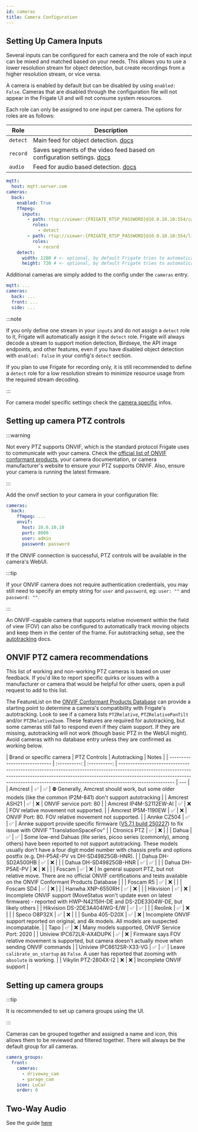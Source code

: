 ```yaml
---
id: cameras
title: Camera Configuration
---
```


## Setting Up Camera Inputs

Several inputs can be configured for each camera and the role of each input can be mixed and matched based on your needs. This allows you to use a lower resolution stream for object detection, but create recordings from a higher resolution stream, or vice versa.

A camera is enabled by default but can be disabled by using `enabled: False`. Cameras that are disabled through the configuration file will not appear in the Frigate UI and will not consume system resources.

Each role can only be assigned to one input per camera. The options for roles are as follows:

| Role     | Description                                                                         |
| -------- | ----------------------------------------------------------------------------------- |
| `detect` | Main feed for object detection. [docs](object_detectors.md)                         |
| `record` | Saves segments of the video feed based on configuration settings. [docs](record.md) |
| `audio`  | Feed for audio based detection. [docs](audio_detectors.md)                          |

```yaml
mqtt:
  host: mqtt.server.com
cameras:
  back:
    enabled: True
    ffmpeg:
      inputs:
        - path: rtsp://viewer:{FRIGATE_RTSP_PASSWORD}@10.0.10.10:554/cam/realmonitor?channel=1&subtype=2
          roles:
            - detect
        - path: rtsp://viewer:{FRIGATE_RTSP_PASSWORD}@10.0.10.10:554/live
          roles:
            - record
    detect:
      width: 1280 # <- optional, by default Frigate tries to automatically detect resolution
      height: 720 # <- optional, by default Frigate tries to automatically detect resolution
```

Additional cameras are simply added to the config under the `cameras` entry.

```yaml
mqtt: ...
cameras:
  back: ...
  front: ...
  side: ...
```

:::note

If you only define one stream in your `inputs` and do not assign a `detect` role to it, Frigate will automatically assign it the `detect` role. Frigate will always decode a stream to support motion detection, Birdseye, the API image endpoints, and other features, even if you have disabled object detection with `enabled: False` in your config's `detect` section.

If you plan to use Frigate for recording only, it is still recommended to define a `detect` role for a low resolution stream to minimize resource usage from the required stream decoding.

:::

For camera model specific settings check the [camera specific](camera_specific.md) infos.

## Setting up camera PTZ controls

:::warning

Not every PTZ supports ONVIF, which is the standard protocol Frigate uses to communicate with your camera. Check the [official list of ONVIF conformant products](https://www.onvif.org/conformant-products/), your camera documentation, or camera manufacturer's website to ensure your PTZ supports ONVIF. Also, ensure your camera is running the latest firmware.

:::

Add the onvif section to your camera in your configuration file:

```yaml
cameras:
  back:
    ffmpeg: ...
    onvif:
      host: 10.0.10.10
      port: 8000
      user: admin
      password: password
```

If the ONVIF connection is successful, PTZ controls will be available in the camera's WebUI.

:::tip

If your ONVIF camera does not require authentication credentials, you may still need to specify an empty string for `user` and `password`, eg: `user: ""` and `password: ""`.

:::

An ONVIF-capable camera that supports relative movement within the field of view (FOV) can also be configured to automatically track moving objects and keep them in the center of the frame. For autotracking setup, see the [autotracking](autotracking.md) docs.

## ONVIF PTZ camera recommendations

This list of working and non-working PTZ cameras is based on user feedback. If you'd like to report specific quirks or issues with a manufacturer or camera that would be helpful for other users, open a pull request to add to this list.

The FeatureList on the [ONVIF Conformant Products Database](https://www.onvif.org/conformant-products/) can provide a starting point to determine a camera's compatibility with Frigate's autotracking. Look to see if a camera lists `PTZRelative`, `PTZRelativePanTilt` and/or `PTZRelativeZoom`. These features are required for autotracking, but some cameras still fail to respond even if they claim support. If they are missing, autotracking will not work (though basic PTZ in the WebUI might). Avoid cameras with no database entry unless they are confirmed as working below.

| Brand or specific camera     | PTZ Controls | Autotracking | Notes                                                                                                                                                                                                                                                             |
| ---------------------------- | :----------: | :----------: | ----------------------------------------------------------------------------------------------------------------------------------------------------------------------------------------------------------------------------------------------------------------- | --- |
| Amcrest                      |      ✅      |      ✅      | ⛔️ Generally, Amcrest should work, but some older models (like the common IP2M-841) don't support autotracking                                                                                                                                                   |
| Amcrest ASH21                |      ✅      |      ❌      | ONVIF service port: 80                                                                                                                                                                                                                                            |
| Amcrest IP4M-S2112EW-AI      |      ✅      |      ❌      | FOV relative movement not supported.                                                                                                                                                                                                                              |
| Amcrest IP5M-1190EW          |      ✅      |      ❌      | ONVIF Port: 80. FOV relative movement not supported.                                                                                                                                                                                                              |
| Annke CZ504                  |      ✅      |      ✅      | Annke support provide specific firmware ([V5.7.1 build 250227](https://github.com/pierrepinon/annke_cz504/raw/refs/heads/main/digicap_V5-7-1_build_250227.dav)) to fix issue with ONVIF "TranslationSpaceFov"                                                     |
| Ctronics PTZ                 |      ✅      |      ❌      |                                                                                                                                                                                                                                                                   |
| Dahua                        |      ✅      |      ✅      | Some low-end Dahuas (lite series, picoo series (commonly), among others) have been reported to not support autotracking. These models usually don't have a four digit model number with chassis prefix and options postfix (e.g. DH-P5AE-PV vs DH-SD49825GB-HNR). |
| Dahua DH-SD2A500HB           |      ✅      |      ❌      |                                                                                                                                                                                                                                                                   |
| Dahua DH-SD49825GB-HNR       |      ✅      |      ✅      |                                                                                                                                                                                                                                                                   |
| Dahua DH-P5AE-PV             |      ❌      |      ❌      |                                                                                                                                                                                                                                                                   |
| Foscam                       |      ✅      |      ❌      | In general support PTZ, but not relative move. There are no official ONVIF certifications and tests available on the ONVIF Conformant Products Database                                                                                                           |     |
| Foscam R5                    |      ✅      |      ❌      |                                                                                                                                                                                                                                                                   |
| Foscam SD4                   |      ✅      |      ❌      |                                                                                                                                                                                                                                                                   |
| Hanwha XNP-6550RH            |      ✅      |      ❌      |                                                                                                                                                                                                                                                                   |
| Hikvision                    |      ✅      |      ❌      | Incomplete ONVIF support (MoveStatus won't update even on latest firmware) - reported with HWP-N4215IH-DE and DS-2DE3304W-DE, but likely others                                                                                                                   |
| Hikvision DS-2DE3A404IWG-E/W |      ✅      |      ✅      |                                                                                                                                                                                                                                                                   |
| Reolink                      |      ✅      |      ❌      |                                                                                                                                                                                                                                                                   |
| Speco O8P32X                 |      ✅      |      ❌      |                                                                                                                                                                                                                                                                   |
| Sunba 405-D20X               |      ✅      |      ❌      | Incomplete ONVIF support reported on original, and 4k models. All models are suspected incompatable.                                                                                                                                                              |
| Tapo                         |      ✅      |      ❌      | Many models supported, ONVIF Service Port: 2020                                                                                                                                                                                                                   |
| Uniview IPC672LR-AX4DUPK     |      ✅      |      ❌      | Firmware says FOV relative movement is supported, but camera doesn't actually move when sending ONVIF commands                                                                                                                                                    |
| Uniview IPC6612SR-X33-VG     |      ✅      |      ✅      | Leave `calibrate_on_startup` as `False`. A user has reported that zooming with `absolute` is working.                                                                                                                                                             |
| Vikylin PTZ-2804X-I2         |      ❌      |      ❌      | Incomplete ONVIF support                                                                                                                                                                                                                                          |

## Setting up camera groups

:::tip

It is recommended to set up camera groups using the UI.

:::

Cameras can be grouped together and assigned a name and icon, this allows them to be reviewed and filtered together. There will always be the default group for all cameras.

```yaml
camera_groups:
  front:
    cameras:
      - driveway_cam
      - garage_cam
    icon: LuCar
    order: 0
```

## Two-Way Audio

See the guide [here](/configuration/live/#two-way-talk)
